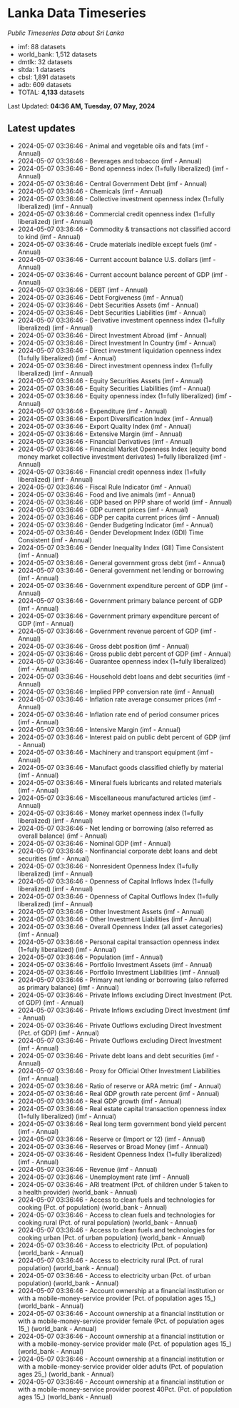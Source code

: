 # Lanka Data Timeseries
*Public Timeseries Data about Sri Lanka*

* imf: 88 datasets
* world_bank: 1,512 datasets
* dmtlk: 32 datasets
* sltda: 1 datasets
* cbsl: 1,891 datasets
* adb: 609 datasets
* TOTAL: **4,133** datasets

Last Updated: **04:36 AM, Tuesday, 07 May, 2024**

## Latest updates

* 2024-05-07 03:36:46 - Animal and vegetable oils and fats (imf - Annual)
* 2024-05-07 03:36:46 - Beverages and tobacco (imf - Annual)
* 2024-05-07 03:36:46 - Bond openness index (1=fully liberalized) (imf - Annual)
* 2024-05-07 03:36:46 - Central Government Debt (imf - Annual)
* 2024-05-07 03:36:46 - Chemicals (imf - Annual)
* 2024-05-07 03:36:46 - Collective investment openness index (1=fully liberalized) (imf - Annual)
* 2024-05-07 03:36:46 - Commercial credit openness index (1=fully liberalized) (imf - Annual)
* 2024-05-07 03:36:46 - Commodity & transactions not classified accord to kind (imf - Annual)
* 2024-05-07 03:36:46 - Crude materials inedible except fuels (imf - Annual)
* 2024-05-07 03:36:46 - Current account balance U.S. dollars (imf - Annual)
* 2024-05-07 03:36:46 - Current account balance percent of GDP (imf - Annual)
* 2024-05-07 03:36:46 - DEBT (imf - Annual)
* 2024-05-07 03:36:46 - Debt Forgiveness (imf - Annual)
* 2024-05-07 03:36:46 - Debt Securities Assets (imf - Annual)
* 2024-05-07 03:36:46 - Debt Securities Liabilities (imf - Annual)
* 2024-05-07 03:36:46 - Derivative investment openness index (1=fully liberalized) (imf - Annual)
* 2024-05-07 03:36:46 - Direct Investment Abroad (imf - Annual)
* 2024-05-07 03:36:46 - Direct Investment In Country (imf - Annual)
* 2024-05-07 03:36:46 - Direct investment liquidation openness index (1=fully liberalized) (imf - Annual)
* 2024-05-07 03:36:46 - Direct investment openness index (1=fully liberalized) (imf - Annual)
* 2024-05-07 03:36:46 - Equity Securities Assets (imf - Annual)
* 2024-05-07 03:36:46 - Equity Securities Liabilities (imf - Annual)
* 2024-05-07 03:36:46 - Equity openness index (1=fully liberalized) (imf - Annual)
* 2024-05-07 03:36:46 - Expenditure (imf - Annual)
* 2024-05-07 03:36:46 - Export Diversification Index (imf - Annual)
* 2024-05-07 03:36:46 - Export Quality Index (imf - Annual)
* 2024-05-07 03:36:46 - Extensive Margin (imf - Annual)
* 2024-05-07 03:36:46 - Financial Derivatives (imf - Annual)
* 2024-05-07 03:36:46 - Financial Market Openness Index (equity bond money market collective investment derivates) 1=fully liberalized (imf - Annual)
* 2024-05-07 03:36:46 - Financial credit openness index (1=fully liberalized) (imf - Annual)
* 2024-05-07 03:36:46 - Fiscal Rule Indicator (imf - Annual)
* 2024-05-07 03:36:46 - Food and live animals (imf - Annual)
* 2024-05-07 03:36:46 - GDP based on PPP share of world (imf - Annual)
* 2024-05-07 03:36:46 - GDP current prices (imf - Annual)
* 2024-05-07 03:36:46 - GDP per capita current prices (imf - Annual)
* 2024-05-07 03:36:46 - Gender Budgeting Indicator (imf - Annual)
* 2024-05-07 03:36:46 - Gender Development Index (GDI) Time Consistent (imf - Annual)
* 2024-05-07 03:36:46 - Gender Inequality Index (GII) Time Consistent (imf - Annual)
* 2024-05-07 03:36:46 - General government gross debt (imf - Annual)
* 2024-05-07 03:36:46 - General government net lending or borrowing (imf - Annual)
* 2024-05-07 03:36:46 - Government expenditure percent of GDP (imf - Annual)
* 2024-05-07 03:36:46 - Government primary balance percent of GDP (imf - Annual)
* 2024-05-07 03:36:46 - Government primary expenditure percent of GDP (imf - Annual)
* 2024-05-07 03:36:46 - Government revenue percent of GDP (imf - Annual)
* 2024-05-07 03:36:46 - Gross debt position (imf - Annual)
* 2024-05-07 03:36:46 - Gross public debt percent of GDP (imf - Annual)
* 2024-05-07 03:36:46 - Guarantee openness index (1=fully liberalized) (imf - Annual)
* 2024-05-07 03:36:46 - Household debt loans and debt securities (imf - Annual)
* 2024-05-07 03:36:46 - Implied PPP conversion rate (imf - Annual)
* 2024-05-07 03:36:46 - Inflation rate average consumer prices (imf - Annual)
* 2024-05-07 03:36:46 - Inflation rate end of period consumer prices (imf - Annual)
* 2024-05-07 03:36:46 - Intensive Margin (imf - Annual)
* 2024-05-07 03:36:46 - Interest paid on public debt percent of GDP (imf - Annual)
* 2024-05-07 03:36:46 - Machinery and transport equipment (imf - Annual)
* 2024-05-07 03:36:46 - Manufact goods classified chiefly by material (imf - Annual)
* 2024-05-07 03:36:46 - Mineral fuels lubricants and related materials (imf - Annual)
* 2024-05-07 03:36:46 - Miscellaneous manufactured articles (imf - Annual)
* 2024-05-07 03:36:46 - Money market openness index (1=fully liberalized) (imf - Annual)
* 2024-05-07 03:36:46 - Net lending or borrowing (also referred as overall balance) (imf - Annual)
* 2024-05-07 03:36:46 - Nominal GDP (imf - Annual)
* 2024-05-07 03:36:46 - Nonfinancial corporate debt loans and debt securities (imf - Annual)
* 2024-05-07 03:36:46 - Nonresident Openness Index (1=fully liberalized) (imf - Annual)
* 2024-05-07 03:36:46 - Openness of Capital Inflows Index (1=fully liberalized) (imf - Annual)
* 2024-05-07 03:36:46 - Openness of Capital Outflows Index (1=fully liberalized) (imf - Annual)
* 2024-05-07 03:36:46 - Other Investment Assets (imf - Annual)
* 2024-05-07 03:36:46 - Other Investment Liabilities (imf - Annual)
* 2024-05-07 03:36:46 - Overall Openness Index (all asset categories) (imf - Annual)
* 2024-05-07 03:36:46 - Personal capital transaction openness index (1=fully liberalized) (imf - Annual)
* 2024-05-07 03:36:46 - Population (imf - Annual)
* 2024-05-07 03:36:46 - Portfolio Investment Assets (imf - Annual)
* 2024-05-07 03:36:46 - Portfolio Investment Liabilities (imf - Annual)
* 2024-05-07 03:36:46 - Primary net lending or borrowing (also referred as primary balance) (imf - Annual)
* 2024-05-07 03:36:46 - Private Inflows excluding Direct Investment (Pct. of GDP) (imf - Annual)
* 2024-05-07 03:36:46 - Private Inflows excluding Direct Investment (imf - Annual)
* 2024-05-07 03:36:46 - Private Outflows excluding Direct Investment (Pct. of GDP) (imf - Annual)
* 2024-05-07 03:36:46 - Private Outflows excluding Direct Investment (imf - Annual)
* 2024-05-07 03:36:46 - Private debt loans and debt securities (imf - Annual)
* 2024-05-07 03:36:46 - Proxy for Official Other Investment Liabilities (imf - Annual)
* 2024-05-07 03:36:46 - Ratio of reserve or ARA metric (imf - Annual)
* 2024-05-07 03:36:46 - Real GDP growth rate percent (imf - Annual)
* 2024-05-07 03:36:46 - Real GDP growth (imf - Annual)
* 2024-05-07 03:36:46 - Real estate capital transaction openness index (1=fully liberalized) (imf - Annual)
* 2024-05-07 03:36:46 - Real long term government bond yield percent (imf - Annual)
* 2024-05-07 03:36:46 - Reserve or (Import or 12) (imf - Annual)
* 2024-05-07 03:36:46 - Reserves or Broad Money (imf - Annual)
* 2024-05-07 03:36:46 - Resident Openness Index (1=fully liberalized) (imf - Annual)
* 2024-05-07 03:36:46 - Revenue (imf - Annual)
* 2024-05-07 03:36:46 - Unemployment rate (imf - Annual)
* 2024-05-07 03:36:46 - ARI treatment (Pct. of children under 5 taken to a health provider) (world_bank - Annual)
* 2024-05-07 03:36:46 - Access to clean fuels and technologies for cooking (Pct. of population) (world_bank - Annual)
* 2024-05-07 03:36:46 - Access to clean fuels and technologies for cooking rural (Pct. of rural population) (world_bank - Annual)
* 2024-05-07 03:36:46 - Access to clean fuels and technologies for cooking urban (Pct. of urban population) (world_bank - Annual)
* 2024-05-07 03:36:46 - Access to electricity (Pct. of population) (world_bank - Annual)
* 2024-05-07 03:36:46 - Access to electricity rural (Pct. of rural population) (world_bank - Annual)
* 2024-05-07 03:36:46 - Access to electricity urban (Pct. of urban population) (world_bank - Annual)
* 2024-05-07 03:36:46 - Account ownership at a financial institution or with a mobile-money-service provider (Pct. of population ages 15_) (world_bank - Annual)
* 2024-05-07 03:36:46 - Account ownership at a financial institution or with a mobile-money-service provider female (Pct. of population ages 15_) (world_bank - Annual)
* 2024-05-07 03:36:46 - Account ownership at a financial institution or with a mobile-money-service provider male (Pct. of population ages 15_) (world_bank - Annual)
* 2024-05-07 03:36:46 - Account ownership at a financial institution or with a mobile-money-service provider older adults (Pct. of population ages 25_) (world_bank - Annual)
* 2024-05-07 03:36:46 - Account ownership at a financial institution or with a mobile-money-service provider poorest 40Pct. (Pct. of population ages 15_) (world_bank - Annual)